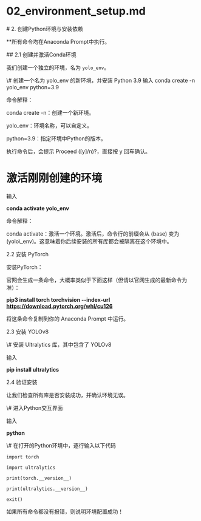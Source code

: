 # 02\_environment\_setup.md

\# 2. 创建Python环境与安装依赖



**所有命令均在Anaconda Prompt中执行。



\## 2.1 创建并激活Conda环境



我们创建一个独立的环境，名为 `yolo_env`。





\\# 创建一个名为 yolo_env 的新环境，并安装 Python 3.9
输入
conda create -n yolo_env python=3.9



命令解释：



conda create -n：创建一个新环境。



yolo_env：环境名称，可以自定义。



python=3.9：指定环境中Python的版本。



执行命令后，会提示 Proceed ([y]/n)?，直接按 y 回车确认。



# 激活刚刚创建的环境

输入

**conda activate yolo_env**

命令解释：

conda activate：激活一个环境。激活后，命令行的前缀会从 (base) 变为 (yolo\\\_env)。这意味着你后续安装的所有库都会被隔离在这个环境中。

2.2 安装 PyTorch

安装PyTorch：

官网会生成一条命令，大概率类似于下面这样（但请以官网生成的最新命令为准）：

**pip3 install torch torchvision --index-url https://download.pytorch.org/whl/cu126**

将这条命令复制到你的 Anaconda Prompt 中运行。

2.3 安装 YOLOv8

\\# 安装 Ultralytics 库，其中包含了 YOLOv8

输入

**pip install ultralytics**



2.4 验证安装

让我们检查所有库是否安装成功，并确认环境无误。

\\# 进入Python交互界面

输入

**python**

\\# 在打开的Python环境中，逐行输入以下代码

```
import torch

import ultralytics

print(torch.__version__)

print(ultralytics.__version__)

exit()
```


如果所有命令都没有报错，则说明环境配置成功！



